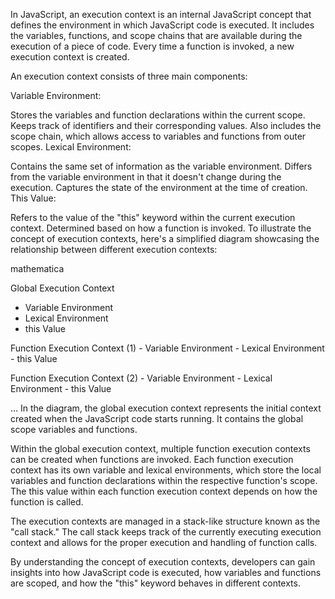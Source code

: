 In JavaScript, an execution context is an internal JavaScript concept that defines the environment in which JavaScript code is executed. It includes the variables, functions, and scope chains that are available during the execution of a piece of code. Every time a function is invoked, a new execution context is created.

An execution context consists of three main components:

Variable Environment:

Stores the variables and function declarations within the current scope.
Keeps track of identifiers and their corresponding values.
Also includes the scope chain, which allows access to variables and functions from outer scopes.
Lexical Environment:

Contains the same set of information as the variable environment.
Differs from the variable environment in that it doesn't change during the execution.
Captures the state of the environment at the time of creation.
This Value:

Refers to the value of the "this" keyword within the current execution context.
Determined based on how a function is invoked.
To illustrate the concept of execution contexts, here's a simplified diagram showcasing the relationship between different execution contexts:

mathematica

Global Execution Context
  - Variable Environment
  - Lexical Environment
  - this Value

  Function Execution Context (1)
    - Variable Environment
    - Lexical Environment
    - this Value

  Function Execution Context (2)
    - Variable Environment
    - Lexical Environment
    - this Value

  ...
In the diagram, the global execution context represents the initial context created when the JavaScript code starts running. It contains the global scope variables and functions.

Within the global execution context, multiple function execution contexts can be created when functions are invoked. Each function execution context has its own variable and lexical environments, which store the local variables and function declarations within the respective function's scope. The this value within each function execution context depends on how the function is called.

The execution contexts are managed in a stack-like structure known as the "call stack." The call stack keeps track of the currently executing execution context and allows for the proper execution and handling of function calls.

By understanding the concept of execution contexts, developers can gain insights into how JavaScript code is executed, how variables and functions are scoped, and how the "this" keyword behaves in different contexts.

